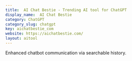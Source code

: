 ```yaml
---
title:  AI Chat Bestie - Trending AI tool for ChatGPT
display_name:  AI Chat Bestie
category: ChatGPT
category_slug: chatgpt
key: aichatbestie_com
website: https://aichatbestie.com/
layout: aitool
---
```


Enhanced chatbot communication via searchable history.
